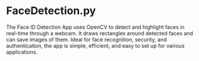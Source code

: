 # FaceDetection.py
The Face ID Detection App uses OpenCV to detect and highlight faces in real-time through a webcam. It draws rectangles around detected faces and can save images of them. Ideal for face recognition, security, and authentication, the app is simple, efficient, and easy to set up for various applications.
